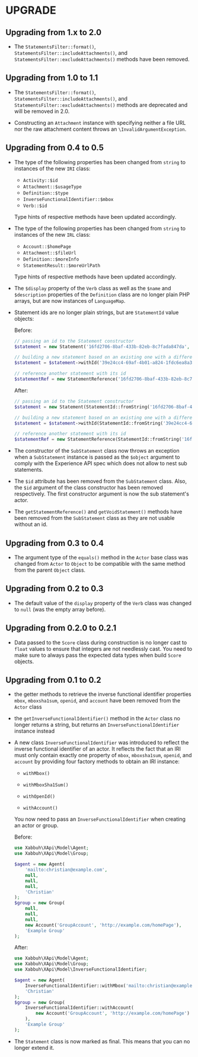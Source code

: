 UPGRADE
=======

Upgrading from 1.x to 2.0
-------------------------

* The `StatementsFilter::format()`, `StatementsFilter::includeAttachments()`,
  and `StatementsFilter::excludeAttachments()` methods have been removed.

Upgrading from 1.0 to 1.1
-------------------------

* The `StatementsFilter::format()`, `StatementsFilter::includeAttachments()`,
  and `StatementsFilter::excludeAttachments()` methods are deprecated and will
  be removed in 2.0.

* Constructing an `Attachment` instance with specifying neither a file URL
  nor the raw attachment content throws an `\InvalidArgumentException`.

Upgrading from 0.4 to 0.5
-------------------------

* The type of the following properties has been changed from `string` to
  instances of the new `IRI` class:

  * `Activity::$id`
  * `Attachment::$usageType`
  * `Definition::$type`
  * `InverseFunctionalIdentifier::$mbox`
  * `Verb::$id`

  Type hints of respective methods have been updated accordingly.

* The type of the following properties has been changed from `string` to
  instances of the new `IRL` class:

  * `Account::$homePage`
  * `Attachment::$fileUrl`
  * `Definition::$moreInfo`
  * `StatementResult::$moreUrlPath`

  Type hints of respective methods have been updated accordingly.

* The `$display` property of the `Verb` class as well as the `$name` and
  `$description` properties of the `Definition` class are no longer plain
  PHP arrays, but are now instances of `LanguageMap`.

* Statement ids are no longer plain strings, but are `StatementId` value objects:

  Before:

  ```php
  // passing an id to the Statement constructor
  $statement = new Statement('16fd2706-8baf-433b-82eb-8c7fada847da', ...);

  // building a new statement based on an existing one with a different id
  $statement = $statement->withId('39e24cc4-69af-4b01-a824-1fdc6ea8a3af');

  // reference another statement with its id
  $statementRef = new StatementReference('16fd2706-8baf-433b-82eb-8c7fada847da');
  ```

  After:

  ```php
  // passing an id to the Statement constructor
  $statement = new Statement(StatementId::fromString('16fd2706-8baf-433b-82eb-8c7fada847da'), ...);

  // building a new statement based on an existing one with a different id
  $statement = $statement->withId(StatementId::fromString('39e24cc4-69af-4b01-a824-1fdc6ea8a3af'));

  // reference another statement with its id
  $statementRef = new StatementReference(StatementId::fromString('16fd2706-8baf-433b-82eb-8c7fada847da'));
  ```

* The constructor of the `SubStatement` class now throws an exception when
  a `SubStatement` instance is passed as the `$object` argument to comply
  with the Experience API spec which does not allow to nest sub statements.

* The `$id` attribute has been removed from the `SubStatement` class. Also,
  the `$id` argument of the class constructor has been removed respectively.
  The first constructor argument is now the sub statement's actor.

* The `getStatementReference()` and `getVoidStatement()` methods have been
  removed from the `SubStatement` class as they are not usable without an id.

Upgrading from 0.3 to 0.4
-------------------------

* The argument type of the `equals()` method in the `Actor` base class was
  changed from `Actor` to `Object` to be compatible with the same method from
  the parent `Object` class.

Upgrading from 0.2 to 0.3
-------------------------

* The default value of the `display` property of the `Verb` class was changed
  to `null` (was the empty array before).

Upgrading from 0.2.0 to 0.2.1
-----------------------------

* Data passed to the `Score` class during construction is no longer cast to
  `float` values to ensure that integers are not needlessly cast. You need to
  make sure to always pass the expected data types when build `Score` objects.

Upgrading from 0.1 to 0.2
-------------------------

* the getter methods to retrieve the inverse functional identifier properties
  `mbox`, `mboxsha1sum`, `openid`, and `account` have been removed from the
  `Actor` class

* the `getInverseFunctionalIdentifier()` method in the `Actor` class no longer
  returns a string, but returns an `InverseFunctionalIdentifier` instance
  instead

* A new class `InverseFunctionalIdentifier` was introduced to reflect the
  inverse functional identifier of an actor. It reflects the fact that an IRI
  must only contain exactly one property of `mbox`, `mboxsha1sum`, `openid`,
  and `account` by providing four factory methods to obtain an IRI instance:

  * `withMbox()`

  * `withMboxSha1Sum()`

  * `withOpenId()`

  * `withAccount()`

  You now need to pass an `InverseFunctionalIdentifier` when creating an actor
  or group.

  Before:

  ```php
  use Xabbuh\XApi\Model\Agent;
  use Xabbuh\XApi\Model\Group;

  $agent = new Agent(
      'mailto:christian@example.com',
      null,
      null,
      null,
      'Christian'
  );
  $group = new Group(
      null,
      null,
      null,
      new Account('GroupAccount', 'http://example.com/homePage'),
      'Example Group'
  );
  ```

  After:

  ```php
  use Xabbuh\XApi\Model\Agent;
  use Xabbuh\XApi\Model\Group;
  use Xabbuh\XApi\Model\InverseFunctionalIdentifier;

  $agent = new Agent(
      InverseFunctionalIdentifier::withMbox('mailto:christian@example.com'),
      'Christian'
  );
  $group = new Group(
      InverseFunctionalIdentifier::withAccount(
          new Account('GroupAccount', 'http://example.com/homePage')
      ),
      'Example Group'
  );
  ```

* The `Statement` class is now marked as final. This means that you can no
  longer extend it.
